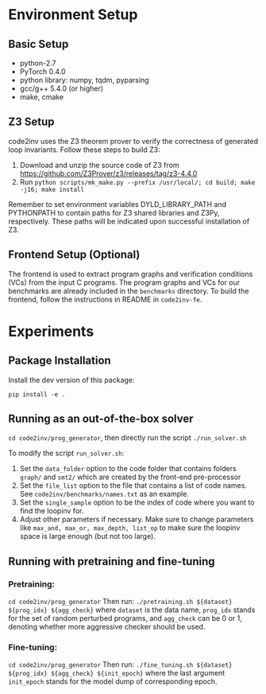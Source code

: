 

# Environment Setup

## Basic Setup
- python-2.7 
- PyTorch 0.4.0
- python library: numpy, tqdm, pyparsing
- gcc/g++ 5.4.0 (or higher)
- make, cmake

## Z3 Setup
code2inv uses the Z3 theorem prover to verify the correctness of generated loop invariants. Follow these steps to build Z3:

1. Download and unzip the source code of Z3 from https://github.com/Z3Prover/z3/releases/tag/z3-4.4.0
2. Run ```python scripts/mk_make.py --prefix /usr/local/; cd build; make -j16; make install ```

Remember to set environment variables DYLD_LIBRARY_PATH and PYTHONPATH to contain paths for Z3 shared libraries and Z3Py, respectively.  These paths will be indicated upon successful installation of Z3.

## Frontend Setup (Optional)
The frontend is used to extract program graphs and verification conditions (VCs) from the input C programs. The program graphs and VCs for our benchmarks are already included in the `benchmarks` directory.  To build the frontend, follow the instructions in README in `code2inv-fe`. 


# Experiments

## Package Installation

Install the dev version of this package:

```pip install -e .```

## Running as an out-of-the-box solver

```cd code2inv/prog_generator```, then directly run the script ```./run_solver.sh```

To modify the script ```run_solver.sh```:

1. Set the ```data_folder``` option to the code folder that contains folders ```graph/``` and ```smt2/``` which are created by the front-end pre-processor
2. Set the ```file_list``` option to the file that contains a list of code names.  See ```code2inv/benchmarks/names.txt``` as an example.
3. Set the ```single_sample``` option to be the index of code where you want to find the loopinv for.
4. Adjust other parameters if necessary. Make sure to change parameters like ```max_and, max_or, max_depth, list_op``` to make sure the loopinv space is large enough (but not too large).

## Running with pretraining and fine-tuning

### Pretraining: 

```cd code2inv/prog_generator```
Then run:
```./pretraining.sh ${dataset} ${prog_idx} ${agg_check}```
where ```dataset``` is the data name, ```prog_idx``` stands for the set of random perturbed programs, and ```agg_check``` can be 0 or 1, denoting whether more aggressive checker should be used. 

### Fine-tuning:
```cd code2inv/prog_generator```
Then run:
```./fine_tuning.sh ${dataset} ${prog_idx} ${agg_check} ${init_epoch}```
where the last argument ```init_epoch``` stands for the model dump of corresponding epoch. 






